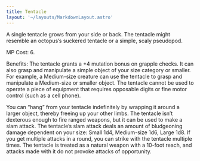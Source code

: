 ```yaml
---
title: Tentacle
layout: '~/layouts/MarkdownLayout.astro'
---
```

A single tentacle grows from your side or back. The tentacle might resemble an
octopus’s suckered tentacle or a simple, scaly pseudopod.

MP Cost: 6.

Benefits: The tentacle grants a +4 mutation bonus on grapple checks. It can
also grasp and manipulate a simple object of your size category or smaller.
For example, a Medium-size creature can use the tentacle to grasp and
manipulate a Medium-size or smaller object. The tentacle cannot be used to
operate a piece of equipment that requires opposable digits or fine motor
control (such as a cell phone).

You can “hang” from your tentacle indefinitely by wrapping it around a larger
object, thereby freeing up your other limbs. The tentacle isn’t dexterous
enough to fire ranged weapons, but it can be used to make a slam attack. The
tentacle’s slam attack deals an amount of bludgeoning damage dependent on your
size: Small 1d4, Medium-size 1d6, Large 1d8. If you get multiple attacks in a
round, you can strike with the tentacle multiple times. The tentacle is
treated as a natural weapon with a 10-foot reach, and attacks made with it do
not provoke attacks of opportunity.

